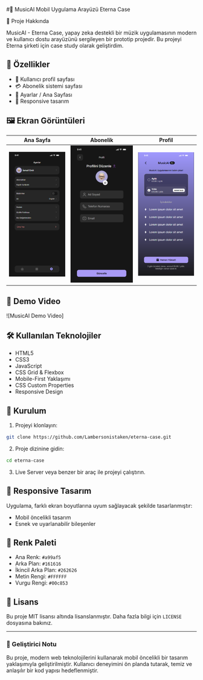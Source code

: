 #🎵 MusicAI Mobil Uygulama Arayüzü Eterna Case

📱 Proje Hakkında

MusicAI - Eterna Case, yapay zeka destekli bir müzik uygulamasının modern ve kullanıcı dostu arayüzünü sergileyen bir prototip projedir. Bu projeyi Eterna şirketi için case study olarak geliştirdim.

## 🎯 Özellikler

- 🔐 Kullanıcı profil sayfası
- 💳 Abonelik sistemi sayfası
- 🔔 Ayarlar / Ana Sayfası
- 📱 Responsive tasarım

## 🖼️ Ekran Görüntüleri

| Ana Sayfa | Abonelik | Profil |
|-----------|----------|---------|
| ![Ana Sayfa](ss1.png) | ![Abonelik](ss2.png) | ![Profil](ss3.png) |

## 🎥 Demo Video

![MusicAI Demo Video]

## 🛠️ Kullanılan Teknolojiler

- HTML5
- CSS3
- JavaScript
- CSS Grid & Flexbox
- Mobile-First Yaklaşımı
- CSS Custom Properties
- Responsive Design


## 🚀 Kurulum

1. Projeyi klonlayın:
```bash
git clone https://github.com/Lambersonistaken/eterna-case.git
```

2. Proje dizinine gidin:
```bash
cd eterna-case
```

3. Live Server veya benzer bir araç ile projeyi çalıştırın.

## 📱 Responsive Tasarım

Uygulama, farklı ekran boyutlarına uyum sağlayacak şekilde tasarlanmıştır:

- Mobil öncelikli tasarım
- Esnek ve uyarlanabilir bileşenler

## 🎨 Renk Paleti

- Ana Renk: `#a99af5`
- Arka Plan: `#161616`
- İkincil Arka Plan: `#262626`
- Metin Rengi: `#FFFFFF`
- Vurgu Rengi: `#00c853`


## 📝 Lisans

Bu proje MIT lisansı altında lisanslanmıştır. Daha fazla bilgi için `LICENSE` dosyasına bakınız.

---

### 🌟 Geliştirici Notu

Bu proje, modern web teknolojilerini kullanarak mobil öncelikli bir tasarım yaklaşımıyla geliştirilmiştir. Kullanıcı deneyimini ön planda tutarak, temiz ve anlaşılır bir kod yapısı hedeflenmiştir.
